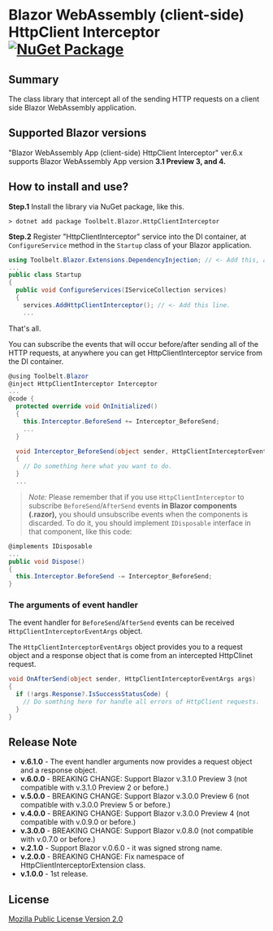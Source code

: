 # Blazor WebAssembly (client-side) HttpClient Interceptor [![NuGet Package](https://img.shields.io/nuget/v/Toolbelt.Blazor.HttpClientInterceptor.svg)](https://www.nuget.org/packages/Toolbelt.Blazor.HttpClientInterceptor/)

## Summary

The class library that intercept all of the sending HTTP requests on a client side Blazor WebAssembly application.

## Supported Blazor versions

"Blazor WebAssembly App (client-side) HttpClient Interceptor" ver.6.x supports Blazor WebAssembly App version **3.1 Preview 3, and 4.**

## How to install and use?

**Step.1** Install the library via NuGet package, like this.

```shell
> dotnet add package Toolbelt.Blazor.HttpClientInterceptor
```

**Step.2** Register "HttpClientInterceptor" service into the DI container, at `ConfigureService` method in the `Startup` class of your Blazor application.

```csharp
using Toolbelt.Blazor.Extensions.DependencyInjection; // <- Add this, and...
...
public class Startup
{
  public void ConfigureServices(IServiceCollection services)
  {
    services.AddHttpClientInterceptor(); // <- Add this line.
    ...
```

That's all.

You can subscribe the events that will occur before/after sending all of the HTTP requests, at anywhere you can get HttpClientInterceptor service from the DI container.

```csharp
@using Toolbelt.Blazor
@inject HttpClientInterceptor Interceptor
...
@code {
  protected override void OnInitialized()
  {
    this.Interceptor.BeforeSend += Interceptor_BeforeSend;
    ...
  }

  void Interceptor_BeforeSend(object sender, HttpClientInterceptorEventArgs e)
  {
    // Do something here what you want to do.
  }
  ...
```

> _Note:_ Please remember that if you use `HttpClientInterceptor` to subscribe `BeforeSend`/`AfterSend` events **in Blazor components (.razor),** you should unsubscribe events when the components is discarded. To do it, you should implement `IDisposable` interface in that component, like this code:

```csharp
@implements IDisposable
...
public void Dispose()
{
  this.Interceptor.BeforeSend -= Interceptor_BeforeSend;
}
```

### The arguments of event handler

The event handler for `BeforeSend`/`AfterSend` events can be received `HttpClientInterceptorEventArgs` object.

The `HttpClientInterceptorEventArgs` object provides you to a request object and a response object that is come from an intercepted HttpClinet request.

```csharp
void OnAfterSend(object sender, HttpClientInterceptorEventArgs args)
{
  if (!args.Response?.IsSuccessStatusCode) {
    // Do somthing here for handle all errors of HttpClient requests.
  }
}
```

## Release Note

- **v.6.1.0** - The event handler arguments now provides a request object and a response object.
- **v.6.0.0** - BREAKING CHANGE: Support Blazor v.3.1.0 Preview 3 (not compatible with v.3.1.0 Preview 2 or before.)
- **v.5.0.0** - BREAKING CHANGE: Support Blazor v.3.0.0 Preview 6 (not compatible with v.3.0.0 Preview 5 or before.)
- **v.4.0.0** - BREAKING CHANGE: Support Blazor v.3.0.0 Preview 4 (not compatible with v.0.9.0 or before.)
- **v.3.0.0** - BREAKING CHANGE: Support Blazor v.0.8.0 (not compatible with v.0.7.0 or before.)
- **v.2.1.0** - Support Blazor v.0.6.0 - it was signed strong name.
- **v.2.0.0** - BREAKING CHANGE: Fix namespace of HttpClientInterceptorExtension class.
- **v.1.0.0** - 1st release.

## License

[Mozilla Public License Version 2.0](https://github.com/jsakamoto/Toolbelt.Blazor.HttpClientInterceptor/blob/master/LICENSE)
